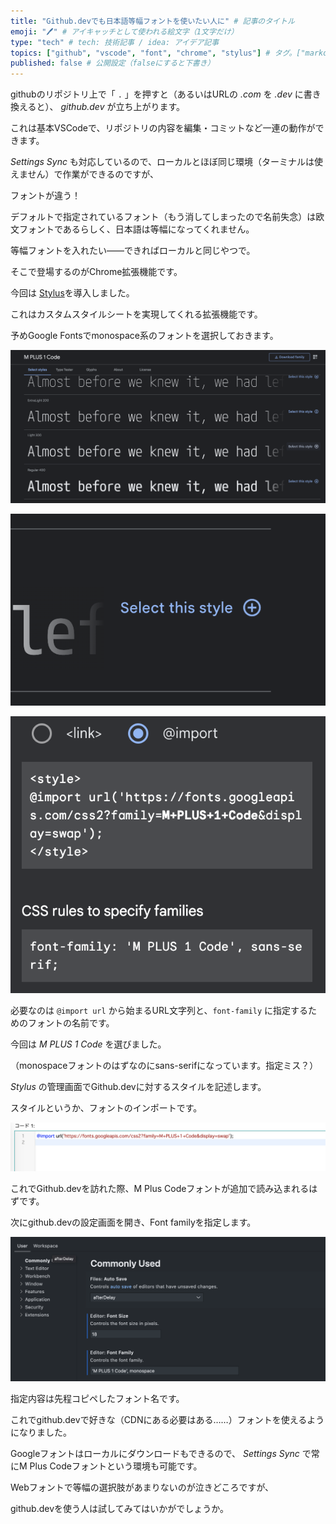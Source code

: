 ```yaml
---
title: "Github.devでも日本語等幅フォントを使いたい人に" # 記事のタイトル
emoji: "🖊️" # アイキャッチとして使われる絵文字（1文字だけ）
type: "tech" # tech: 技術記事 / idea: アイデア記事
topics: ["github", "vscode", "font", "chrome", "stylus"] # タグ。["markdown", "rust", "aws"]のように指定する
published: false # 公開設定（falseにすると下書き）
---
```

githubのリポジトリ上で「 `.` 」を押すと（あるいはURLの _.com_ を _.dev_ に書き換えると）、 _github.dev_ が立ち上がります。

これは基本VSCodeで、リポジトリの内容を編集・コミットなど一連の動作ができます。

_Settings Sync_ も対応しているので、ローカルとほぼ同じ環境（ターミナルは使えません）で作業ができるのですが、

フォントが違う！

デフォルトで指定されているフォント（もう消してしまったので名前失念）は欧文フォントであるらしく、日本語は等幅になってくれません。

等幅フォントを入れたい――できればローカルと同じやつで。

そこで登場するのがChrome拡張機能です。

今回は [Stylus](https://chrome.google.com/webstore/detail/stylus/clngdbkpkpeebahjckkjfobafhncgmne?hl=ja)を導入しました。

これはカスタムスタイルシートを実現してくれる拡張機能です。

予めGoogle Fontsでmonospace系のフォントを選択しておきます。

![スクショ1](images/custom-font-on-github-dev/screen_01.png)

![スクショ2](images/custom-font-on-github-dev/screen_02.png)

![スクショ3](images/custom-font-on-github-dev/screen_03.png)

必要なのは `@import url` から始まるURL文字列と、`font-family` に指定するためのフォントの名前です。

今回は _M PLUS 1 Code_ を選びました。

（monospaceフォントのはずなのにsans-serifになっています。指定ミス？）

_Stylus_ の管理画面でGithub.devに対するスタイルを記述します。

スタイルというか、フォントのインポートです。

![スクショ4](images/custom-font-on-github-dev/screen_04.png)

これでGithub.devを訪れた際、M Plus Codeフォントが追加で読み込まれるはずです。

次にgithub.devの設定画面を開き、Font familyを指定します。

![スクショ5](images/custom-font-on-github-dev/screen_05.png)

指定内容は先程コピペしたフォント名です。

これでgithub.devで好きな（CDNにある必要はある……）フォントを使えるようになりました。

Googleフォントはローカルにダウンロードもできるので、 _Settings Sync_ で常にM Plus Codeフォントという環境も可能です。

Webフォントで等幅の選択肢があまりないのが泣きどころですが、

github.devを使う人は試してみてはいかがでしょうか。